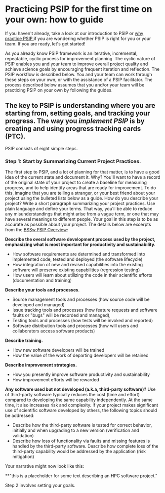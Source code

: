 # Practicing PSIP for the first time on your own: how to guide

If you haven't already, take a look at our introduction to PSIP or [why practice PSIP ](why_practice_PSIP.md) if you are wondering whether PSIP is right for you or your team. If you are ready, let's get started!

As you already know PSIP framework is an iterative, incremental, repeatable, cyclic process for improvement planning. The cyclic nature of PSIP enables you and your team to improve overall project quality and achieve science goals by encouraging frequent iteration and reflection. The PSIP workflow is described below. You and your team can work through these steps on your own, or with the assistance of a PSIP facilitator. The process described below assumes that you and/or your team will be practicing PSIP on your own by following the guides.

## The key to PSIP is understanding where you are starting from, setting goals, and tracking your progress. The way you *implement PSIP* is by creating and using progress tracking cards (PTC).

PSIP consists of eight simple steps.

### Step 1: Start by Summarizing Current Project Practices. 

The first step to PSIP, and a lot of planning for that matter, is to have a good idea of the current state and document it. Why? You'll want to have a record of the original state of your project to create a baseline for measuring progress, and to help identify areas that are ready for improvement. To do this, imagine that you are telling a stranger, or your best friend about your project using the bulleted lists below as a guide. How do you describe your project? Write a short paragraph summarizing your project practices. Use plain language and define your terms. That way, you'll be able to reduce any misunderstandings that might arise from a vague term, or one that may have several meanings to different people. Your goal in this step is to be as accurate as possible about your project. The details below are excerpts from the [BSSw PSIP Overview](https://github.com/betterscientificsoftware/PSIP-Tools/blob/master/PSIP-Overview.md):

**Describe the overal software development process used by the project, emphasizing what is most important for productivity and sustainability.**
* How software requirements are determined and transformed into implemented code, tested and deployed (the software lifecycle)
* How integration of new and revised capabilities into the existing software will preserve existing capabilities (regression testing)
* How users will learn about utilizing the code in their scientific efforts (documentation and training)

**Describe your tools and processes.**
* Source management tools and processes (how source code will be developed and managed)
* Issue tracking tools and processes (how feature requests and software faults or "bugs" will be recorded and managed),
* Testing tools and processes (how tests will be invoked and reported)
* Software distribution tools and processes (how will users and collaborators access software products)

**Describe training.**
* How new software developers will be trained
* How the value of the work of departing developers will be retained

**Describe improvement strategies.**
* How you presently improve software productivity and sustainability
* How improvement efforts will be rewarded

**Any software used but not developed (a.k.a, third-party software)?** Use of third-party software typically reduces the cost (time and effort) compared to developing the same capability independently. At the same time, it also increases risk and complexity. If your project makes significant use of scientific software developed by others, the following topics should be addressed:
* Describe how the third-party software is tested for correct behavior, initially and when upgrading to a new version (verification and validation)
* Describe how loss of functionality via faults and missing features is handled by the third-party software. Describe how complete loss of the third-party capability would be addressed by the application (risk mitigation)

Your narrative might now look like this:

**"this is a placeholder for some text describing an HPC software project."



Step 2 involves setting your goals.
